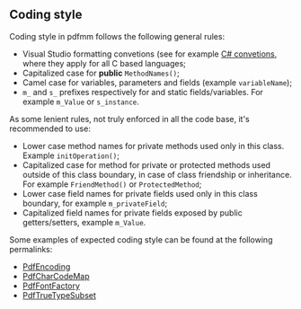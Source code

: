 ## Coding style

Coding style in pdfmm follows the following general rules:
- Visual Studio formatting convetions (see for example [C# convetions](https://docs.microsoft.com/en-us/dotnet/csharp/fundamentals/coding-style/coding-conventions), where they apply for all C based languages;
- Capitalized case for **public** ```MethodNames()```;
- Camel case for variables, parameters and fields (example ```variableName```);
- ```m_``` and ```s_``` prefixes respectively for and static fields/variables. For example ```m_Value``` or ```s_instance```.

As some lenient rules, not truly enforced in all the code base, it's recommended to use:

- Lower case method names for private methods used only in this class. Example ```initOperation()```;
- Capitalized case for method for private or protected methods used outside of this class boundary, in case of class friendship or inheritance. For example ```FriendMethod()``` or ```ProtectedMethod```;
- Lower case field names for private fields used only in this class boundary, for example ```m_privateField```;
- Capitalized field names for private fields exposed by public getters/setters, example ```m_Value```.

Some examples of expected coding style can be found at the following permalinks:

- [PdfEncoding](https://github.com/pdfmm/pdfmm/blob/588ee42ca16e0996c73a7d7887d189672ae4cc18/src/pdfmm/base/PdfEncoding.cpp)
- [PdfCharCodeMap](https://github.com/pdfmm/pdfmm/blob/588ee42ca16e0996c73a7d7887d189672ae4cc18/src/pdfmm/base/PdfCharCodeMap.cpp)
- [PdfFontFactory](https://github.com/pdfmm/pdfmm/blob/588ee42ca16e0996c73a7d7887d189672ae4cc18/src/pdfmm/base/PdfFontFactory.cpp)
- [PdfTrueTypeSubset](https://github.com/pdfmm/pdfmm/blob/588ee42ca16e0996c73a7d7887d189672ae4cc18/src/pdfmm/base/PdfFontTrueTypeSubset.cpp)
